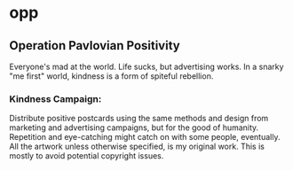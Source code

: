 # opp
## Operation Pavlovian Positivity

Everyone's mad at the world. Life sucks, but advertising works. In a snarky "me first" world, kindness is a form of spiteful rebellion. 

### Kindness Campaign:
Distribute positive postcards using the same methods and design from marketing and advertising campaigns, but for the good of humanity. Repetition and eye-catching might catch on with some people, eventually. All the artwork unless otherwise specified, is my original work. This is mostly to avoid potential copyright issues.
